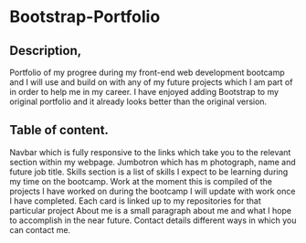 # Bootstrap-Portfolio

## Description,
Portfolio of my progree during my front-end web development bootcamp and I will use and build on with any of my future projects
which I am part of in order to help me in my career. I have enjoyed adding Bootstrap to my original portfolio and it already looks better than the original version. 

## Table of content.

Navbar which is fully responsive to the links which take you to the relevant section within my webpage. 
Jumbotron which has m photograph, name and future job title. 
Skills section is a list of skills I expect to be learning during my time on the bootcamp.
Work at the moment this is compiled of the projects I have worked on during the bootcamp I will update with work once I have completed. Each card is linked up to my repositories for that particular project
About me is a small paragraph about me and what I hope to accomplish in the near future.
Contact details different ways in which you can contact me.

